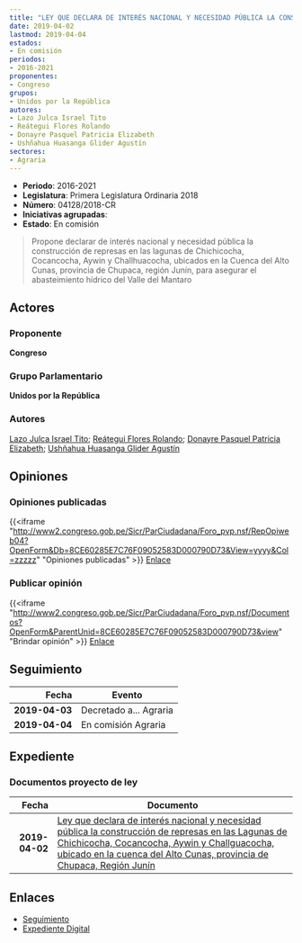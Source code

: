 ```yaml
---
title: "LEY QUE DECLARA DE INTERÉS NACIONAL Y NECESIDAD PÚBLICA LA CONSTRUCCIÓN DE REPRESAS EN LAS LAGUNAS DE CHICHICOCHA, COCANCOCHA, AYWIN Y CHALLHUACOCHA, UBICADO EN LA CUENCA DEL ALTO CUNAS, PROVINCIA DE CHUPACA, REGIÓN JUNÍN"
date: 2019-04-02
lastmod: 2019-04-04
estados:
- En comisión
periodos:
- 2016-2021
proponentes:
- Congreso
grupos:
- Unidos por la República
autores:
- Lazo Julca Israel Tito
- Reátegui Flores Rolando
- Donayre Pasquel Patricia Elizabeth
- Ushñahua Huasanga Glider Agustín
sectores:
- Agraria
---
```

- **Periodo**: 2016-2021
- **Legislatura**: Primera Legislatura Ordinaria 2018
- **Número**: 04128/2018-CR
- **Iniciativas agrupadas**: 
- **Estado**: En comisión

> Propone declarar de interés nacional y necesidad pública la construcción de represas en las lagunas de Chichicocha, Cocancocha, Aywin y Challhuacocha, ubicados en la Cuenca del Alto Cunas, provincia de Chupaca, región Junín, para asegurar el abasteimiento hídrico del Valle del Mantaro


## Actores

### Proponente

**Congreso**

### Grupo Parlamentario

**Unidos por la República**

### Autores

[Lazo Julca Israel Tito](mailto:mailto:ilazo@congreso.gob.pe); [Reátegui Flores Rolando](mailto:mailto:rreategui@congreso.gob.pe); [Donayre Pasquel Patricia Elizabeth](mailto:mailto:pdonayre@congreso.gob.pe); [Ushñahua Huasanga Glider Agustín](mailto:mailto:gushnahua@congreso.gob.pe)

## Opiniones

### Opiniones publicadas

{{<iframe "http://www2.congreso.gob.pe/Sicr/ParCiudadana/Foro_pvp.nsf/RepOpiweb04?OpenForm&Db=8CE60285E7C76F09052583D000790D73&View=yyyy&Col=zzzzz" "Opiniones publicadas" >}}
[Enlace](http://www2.congreso.gob.pe/Sicr/ParCiudadana/Foro_pvp.nsf/RepOpiweb04?OpenForm&Db=8CE60285E7C76F09052583D000790D73&View=yyyy&Col=zzzzz)

### Publicar opinión

{{<iframe "http://www2.congreso.gob.pe/Sicr/ParCiudadana/Foro_pvp.nsf/Documentos?OpenForm&ParentUnid=8CE60285E7C76F09052583D000790D73&view" "Brindar opinión" >}}
[Enlace](http://www2.congreso.gob.pe/Sicr/ParCiudadana/Foro_pvp.nsf/Documentos?OpenForm&ParentUnid=8CE60285E7C76F09052583D000790D73&view)


## Seguimiento

| Fecha | Evento |
|------:|--------|
| **2019-04-03** | Decretado a... Agraria |
| **2019-04-04** | En comisión Agraria |

## Expediente

### Documentos proyecto de ley

| Fecha | Documento |
|------:|-----------|
| **2019-04-02** | [Ley que declara de interés nacional y necesidad pública la construcción de represas en las Lagunas de Chichicocha, Cocancocha, Aywin y Challguacocha, ubicado en la cuenca del Alto Cunas, provincia de Chupaca, Región Junín](http://www.leyes.congreso.gob.pe/Documentos/2016_2021/Proyectos_de_Ley_y_de_Resoluciones_Legislativas/PL0412820190402...pdf) |

## Enlaces

- [Seguimiento](http://www2.congreso.gob.pe/Sicr/TraDocEstProc/CLProLey2016.nsf/f7fff46988ca05b1052578e100829cc7/173fd3817674cf66052583d000816be9?OpenDocument)
- [Expediente Digital](http://www2.congreso.gob.pe/Sicr/TraDocEstProc/CLProLey2016.nsf/f7fff46988ca05b1052578e100829cc7/173fd3817674cf66052583d000816be9?OpenDocument&Click=05257FB7005EB655.eb71d0cf91d8294e05256cdf006b5706/$Body/0.1C6C)

